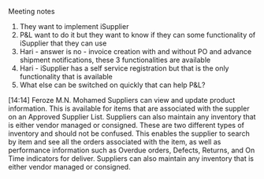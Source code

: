 Meeting notes

1. They want to implement iSupplier
2. P&L want to do it but they want to know if they can some functionality of iSupplier that they can use 
3. Hari - answer is no - invoice creation with and without PO and advance shipment notifications, these 3 functionalities are available
4. Hari - iSupplier has a self service registration but that is the only functionality that is available
5. What else can be switched on quickly that can help P&L?


[14:14] Feroze M.N. Mohamed
Suppliers can view and update product information. This is available for items that are associated with the suppler on an Approved Supplier List.
Suppliers can also maintain any inventory that is either vendor managed or consigned. These are two different types of inventory and should not be confused.
This enables the supplier to search by item and see all the orders associated with the item, as well as performance information such as Overdue orders, Defects, Returns, and On Time indicators for deliver.
Suppliers can also maintain any inventory that is either vendor managed or consigned.

